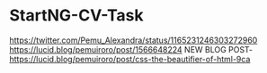 # StartNG-CV-Task
https://twitter.com/Pemu_Alexandra/status/1165231246303272960
https://lucid.blog/pemuiroro/post/1566648224
NEW BLOG POST- https://lucid.blog/pemuiroro/post/css-the-beautifier-of-html-9ca
